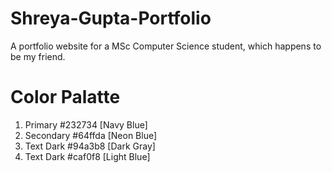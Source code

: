 # Shreya-Gupta-Portfolio
A portfolio website for a MSc Computer Science student, which happens to be my friend.

# Color Palatte

1. Primary #232734 [Navy Blue]
2. Secondary #64ffda [Neon Blue]
3. Text Dark #94a3b8 [Dark Gray]
4. Text Dark #caf0f8 [Light Blue]
